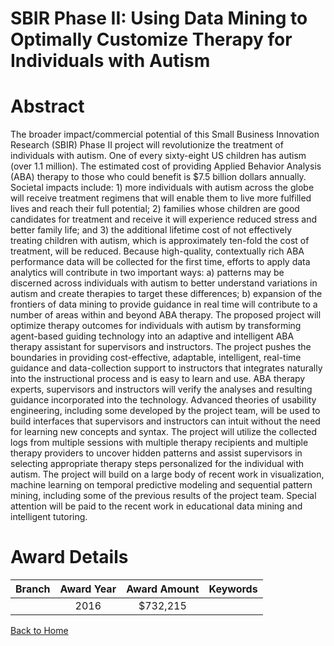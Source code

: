 
SBIR Phase II: Using Data Mining to Optimally Customize Therapy for Individuals with Autism
===========================================================================================

# Abstract


The broader impact/commercial potential of this Small Business Innovation Research (SBIR) Phase II project will revolutionize the treatment of individuals with autism. One of every sixty-eight US children has autism (over 1.1 million). The estimated cost of providing Applied Behavior Analysis (ABA) therapy to those who could benefit is $7.5 billion dollars annually. Societal impacts include: 1) more individuals with autism across the globe will receive treatment regimens that will enable them to live more fulfilled lives and reach their full potential; 2) families whose children are good candidates for treatment and receive it will experience reduced stress and better family life; and 3) the additional lifetime cost of not effectively treating children with autism, which is approximately ten-fold the cost of treatment, will be reduced. Because high-quality, contextually rich ABA performance data will be collected for the first time, efforts to apply data analytics will contribute in two important ways: a) patterns may be discerned across individuals with autism to better understand variations in autism and create therapies to target these differences; b) expansion of the frontiers of data mining to provide guidance in real time will contribute to a number of areas within and beyond ABA therapy. The proposed project will optimize therapy outcomes for individuals with autism by transforming agent-based guiding technology into an adaptive and intelligent ABA therapy assistant for supervisors and instructors. The project pushes the boundaries in providing cost-effective, adaptable, intelligent, real-time guidance and data-collection support to instructors that integrates naturally into the instructional process and is easy to learn and use. ABA therapy experts, supervisors and instructors will verify the analyses and resulting guidance incorporated into the technology. Advanced theories of usability engineering, including some developed by the project team, will be used to build interfaces that supervisors and instructors can intuit without the need for learning new concepts and syntax. The project will utilize the collected logs from multiple sessions with multiple therapy recipients and multiple therapy providers to uncover hidden patterns and assist supervisors in selecting appropriate therapy steps personalized for the individual with autism. The project will build on a large body of recent work in visualization, machine learning on temporal predictive modeling and sequential pattern mining, including some of the previous results of the project team. Special attention will be paid to the recent work in educational data mining and intelligent tutoring.  

# Award Details

|Branch|Award Year|Award Amount|Keywords|
| :---: | :---: | :---: | :---: |
||2016|$732,215||
  
  


[Back to Home](https://github.com/chrischow/dod_sbir_awards/Reports/JT/#263)